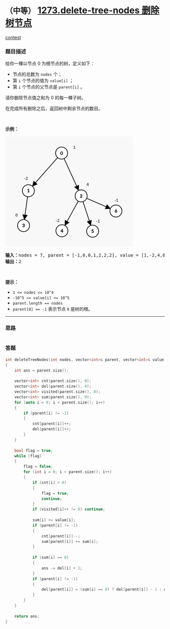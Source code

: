 # `（中等）` [1273.delete-tree-nodes 删除树节点](https://leetcode-cn.com/problems/delete-tree-nodes/)

[contest](https://leetcode-cn.com/contest/biweekly-contest-14/problems/delete-tree-nodes/)

### 题目描述
<p>给你一棵以节点 0 为根节点的树，定义如下：</p>

<ul>
	<li>节点的总数为&nbsp;<code>nodes</code>&nbsp;个；</li>
	<li>第&nbsp;<code>i</code> 个节点的值为&nbsp;<code>value[i]</code>&nbsp;；</li>
	<li>第&nbsp;<code>i</code> 个节点的父节点是&nbsp;<code>parent[i]</code>&nbsp;。</li>
</ul>

<p>请你删除节点值之和为 0 的每一棵子树。</p>

<p>在完成所有删除之后，返回树中剩余节点的数目。</p>

<p>&nbsp;</p>

<p><strong>示例：</strong></p>

<p><img alt="" src="./1421_sample_1.png" style="height: 347px; width: 403px;"></p>

<pre><strong>输入：</strong>nodes = 7, parent = [-1,0,0,1,2,2,2], value = [1,-2,4,0,-2,-1,-1]
<strong>输出：</strong>2
</pre>

<p>&nbsp;</p>

<p><strong>提示：</strong></p>

<ul>
	<li><code>1 &lt;= nodes &lt;= 10^4</code></li>
	<li><code>-10^5 &lt;= value[i] &lt;= 10^5</code></li>
	<li><code>parent.length == nodes</code></li>
	<li><code>parent[0] == -1</code>&nbsp;表示节点 <code>0</code> 是树的根。</li>
</ul>

            

---
### 思路
```
```



### 答题
``` C++
int deleteTreeNodes(int nodes, vector<int>& parent, vector<int>& value) 
{
	int ans = parent.size();

	vector<int> cnt(parent.size(), 0);
	vector<int> del(parent.size(), 0);
	vector<int> visited(parent.size(), 0);
	vector<int> sum(parent.size(), 0);
	for (auto i = 0; i < parent.size(); i++)
	{
		if (parent[i] != -1)
		{
			cnt[parent[i]]++;
			del[parent[i]]++;
		}
	}

	bool flag = true;
	while (flag)
	{
		flag = false;
		for (int i = 0; i < parent.size(); i++)
		{
			if (cnt[i] > 0)
			{
				flag = true;
				continue;
			}
			if (visited[i]++ != 0) continue;

			sum[i] += value[i];
			if (parent[i] != -1)
			{
				cnt[parent[i]]--;
				sum[parent[i]] += sum[i];
			}

			if (sum[i] == 0)
			{
				ans -= del[i] + 1;
			}
			if (parent[i] != -1)
			{
				del[parent[i]] = (sum[i] == 0) ? del[parent[i]] - 1 : del[parent[i]] + del[i];
			}
		}
	}

	return ans;
}
```




